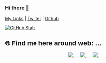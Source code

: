 ### Hi there 👋



[My Links](https://akshay-arjun.github.io/Akshay-Arjun/) | [Twitter](https://twitter.com/AkshayArjun0808) | [Github](https://github.com/Akshay-Arjun)

[![GitHub Stats](https://github-readme-stats.vercel.app/api?username=Akshay-Arjun)](https://github.com/Akshay-Arjun)


<h2>🌐 Find me here around web: ...</h2>
<p align="center">	
	</a>&nbsp;&nbsp;&nbsp;&nbsp;
	<a href="https://www.instagram.com/_thearjun_/">
		<img src="https://img.shields.io/badge/instagram-%23E4405F.svg?&style=for-the-badge&logo=instagram&logoColor=white" />
	</a>&nbsp;&nbsp;&nbsp;&nbsp;
	<a href="https://www.linkedin.com/in/"><!-- not yet created -->
		<img src="https://img.shields.io/badge/linkedin-%230077B5.svg?&style=for-the-badge&logo=linkedin&logoColor=white" />
	</a>&nbsp;&nbsp;&nbsp;&nbsp;
	<a href="https://twitter.com/AkshayArjun0808">
		<img src="https://img.shields.io/badge/twitter-%231DA1F2.svg?&style=for-the-badge&logo=twitter&logoColor=white" />
	</a>&nbsp;&nbsp;&nbsp;&nbsp;
</p>
